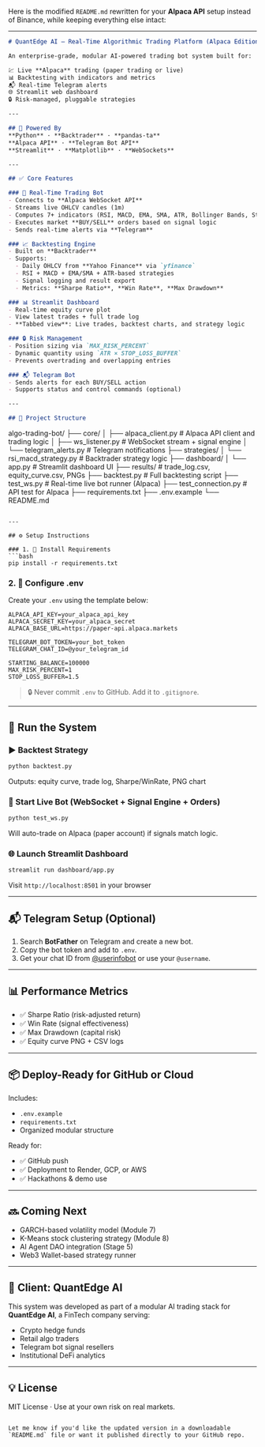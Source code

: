 Here is the modified `README.md` rewritten for your **Alpaca API** setup instead of Binance, while keeping everything else intact:

---

```markdown
# QuantEdge AI – Real-Time Algorithmic Trading Platform (Alpaca Edition)

An enterprise-grade, modular AI-powered trading bot system built for:

💹 Live **Alpaca** trading (paper trading or live)  
📊 Backtesting with indicators and metrics  
📬 Real-time Telegram alerts  
🌐 Streamlit web dashboard  
🔒 Risk-managed, pluggable strategies

---

## 🧠 Powered By
**Python** · **Backtrader** · **pandas-ta**  
**Alpaca API** · **Telegram Bot API**  
**Streamlit** · **Matplotlib** · **WebSockets**

---

## ✅ Core Features

### 🔁 Real-Time Trading Bot
- Connects to **Alpaca WebSocket API**
- Streams live OHLCV candles (1m)
- Computes 7+ indicators (RSI, MACD, EMA, SMA, ATR, Bollinger Bands, Stochastic)
- Executes market **BUY/SELL** orders based on signal logic
- Sends real-time alerts via **Telegram**

### 📈 Backtesting Engine
- Built on **Backtrader**
- Supports:
  - Daily OHLCV from **Yahoo Finance** via `yfinance`
  - RSI + MACD + EMA/SMA + ATR-based strategies
  - Signal logging and result export
  - Metrics: **Sharpe Ratio**, **Win Rate**, **Max Drawdown**

### 📊 Streamlit Dashboard
- Real-time equity curve plot
- View latest trades + full trade log
- **Tabbed view**: Live trades, backtest charts, and strategy logic

### 🔒 Risk Management
- Position sizing via `MAX_RISK_PERCENT`
- Dynamic quantity using `ATR × STOP_LOSS_BUFFER`
- Prevents overtrading and overlapping entries

### 📬 Telegram Bot
- Sends alerts for each BUY/SELL action
- Supports status and control commands (optional)

---

## 📂 Project Structure

```

algo-trading-bot/
├── core/
│   ├── alpaca\_client.py        # Alpaca API client and trading logic
│   ├── ws\_listener.py          # WebSocket stream + signal engine
│   └── telegram\_alerts.py      # Telegram notifications
├── strategies/
│   └── rsi\_macd\_strategy.py    # Backtrader strategy logic
├── dashboard/
│   └── app.py                  # Streamlit dashboard UI
├── results/                    # trade\_log.csv, equity\_curve.csv, PNGs
├── backtest.py                 # Full backtesting script
├── test\_ws.py                  # Real-time live bot runner (Alpaca)
├── test\_connection.py          # API test for Alpaca
├── requirements.txt
├── .env.example
└── README.md

````

---

## ⚙️ Setup Instructions

### 1. 🔧 Install Requirements
```bash
pip install -r requirements.txt
````

### 2. 📁 Configure .env

Create your `.env` using the template below:

```
ALPACA_API_KEY=your_alpaca_api_key
ALPACA_SECRET_KEY=your_alpaca_secret
ALPACA_BASE_URL=https://paper-api.alpaca.markets

TELEGRAM_BOT_TOKEN=your_bot_token
TELEGRAM_CHAT_ID=@your_telegram_id

STARTING_BALANCE=100000
MAX_RISK_PERCENT=1
STOP_LOSS_BUFFER=1.5
```

> 🔒 Never commit `.env` to GitHub. Add it to `.gitignore`.

---

## 🚀 Run the System

### ▶️ Backtest Strategy

```bash
python backtest.py
```

Outputs: equity curve, trade log, Sharpe/WinRate, PNG chart

### 🔁 Start Live Bot (WebSocket + Signal Engine + Orders)

```bash
python test_ws.py
```

Will auto-trade on Alpaca (paper account) if signals match logic.

### 🌐 Launch Streamlit Dashboard

```bash
streamlit run dashboard/app.py
```

Visit `http://localhost:8501` in your browser

---

## 📬 Telegram Setup (Optional)

1. Search **BotFather** on Telegram and create a new bot.
2. Copy the bot token and add to `.env`.
3. Get your chat ID from [@userinfobot](https://t.me/userinfobot) or use your `@username`.

---

## 📊 Performance Metrics

* ✅ Sharpe Ratio (risk-adjusted return)
* ✅ Win Rate (signal effectiveness)
* ✅ Max Drawdown (capital risk)
* ✅ Equity curve PNG + CSV logs

---

## 📦 Deploy-Ready for GitHub or Cloud

Includes:

* `.env.example`
* `requirements.txt`
* Organized modular structure

Ready for:

* ✅ GitHub push
* ✅ Deployment to Render, GCP, or AWS
* ✅ Hackathons & demo use

---

## 🔜 Coming Next

* GARCH-based volatility model (Module 7)
* K-Means stock clustering strategy (Module 8)
* AI Agent DAO integration (Stage 5)
* Web3 Wallet-based strategy runner

---

## 👤 Client: QuantEdge AI

This system was developed as part of a modular AI trading stack for **QuantEdge AI**, a FinTech company serving:

* Crypto hedge funds
* Retail algo traders
* Telegram bot signal resellers
* Institutional DeFi analytics

---

## 💡 License

MIT License · Use at your own risk on real markets.

```

Let me know if you'd like the updated version in a downloadable `README.md` file or want it published directly to your GitHub repo.
```
